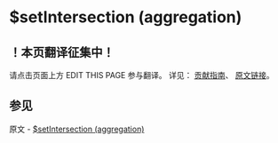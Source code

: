 # $setIntersection (aggregation)

## ！本页翻译征集中！

请点击页面上方 EDIT THIS PAGE 参与翻译。
详见：
[贡献指南]( https://github.com/JinMuInfo/MongoDB-Manual-zh/blob/master/CONTRIBUTING.md )、
[原文链接](  https://docs.mongodb.com/manual/reference/operator/aggregation/setIntersection/  )。

## 参见

原文 - [$setIntersection (aggregation)]( https://docs.mongodb.com/manual/reference/operator/aggregation/setIntersection/ )


